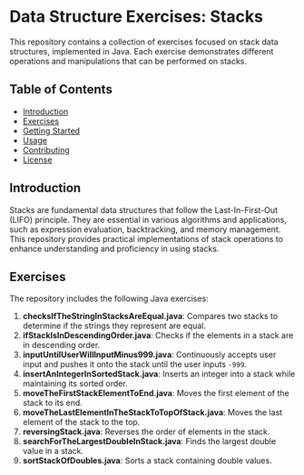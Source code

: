 # Data Structure Exercises: Stacks

This repository contains a collection of exercises focused on stack data structures, implemented in Java. Each exercise demonstrates different operations and manipulations that can be performed on stacks.

## Table of Contents

- [Introduction](#introduction)
- [Exercises](#exercises)
- [Getting Started](#getting-started)
- [Usage](#usage)
- [Contributing](#contributing)
- [License](#license)

## Introduction

Stacks are fundamental data structures that follow the Last-In-First-Out (LIFO) principle. They are essential in various algorithms and applications, such as expression evaluation, backtracking, and memory management. This repository provides practical implementations of stack operations to enhance understanding and proficiency in using stacks.

## Exercises

The repository includes the following Java exercises:

1. **checksIfTheStringInStacksAreEqual.java**: Compares two stacks to determine if the strings they represent are equal.
2. **ifStackIsInDescendingOrder.java**: Checks if the elements in a stack are in descending order.
3. **inputUntilUserWillInputMinus999.java**: Continuously accepts user input and pushes it onto the stack until the user inputs `-999`.
4. **insertAnIntegerInSortedStack.java**: Inserts an integer into a stack while maintaining its sorted order.
5. **moveTheFirstStackElementToEnd.java**: Moves the first element of the stack to its end.
6. **moveTheLastElementInTheStackToTopOfStack.java**: Moves the last element of the stack to the top.
7. **reversingStack.java**: Reverses the order of elements in the stack.
8. **searchForTheLargestDoubleInStack.java**: Finds the largest double value in a stack.
9. **sortStackOfDoubles.java**: Sorts a stack containing double values.
